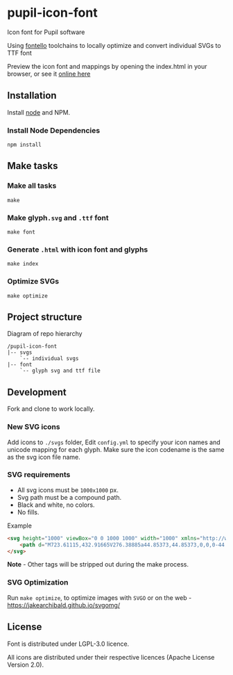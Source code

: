 # pupil-icon-font
Icon font for Pupil software

Using [fontello](https://github.com/fontello/) toolchains to locally optimize and convert individual SVGs to TTF font

Preview the icon font and mappings by opening the index.html in your browser, or see it [online here](https://pupil-labs.github.io/pupil-icon-font/)

## Installation

Install [node](https://nodejs.org/en/download/) and NPM. 


### Install Node Dependencies

```
npm install
```

## Make tasks

### Make all tasks

```
make
```

### Make glyph`.svg` and `.ttf` font
```
make font
```

### Generate `.html` with icon font and glyphs

```
make index
```

### Optimize SVGs

```
make optimize
```

## Project structure

Diagram of repo hierarchy

```
/pupil-icon-font
|-- svgs
	`-- individual svgs
|-- font
	`-- glyph svg and ttf file
```

## Development	

Fork and clone to work locally.

### New SVG icons 

Add icons to `./svgs` folder,
Edit `config.yml` to specify your icon names and unicode mapping for each glyph.
Make sure the icon codename is the same as the svg icon file name.

### SVG requirements

- All svg icons must be `1000x1000` px.
- Svg path must be a compound path.
- Black and white, no colors.
- No fills.

Example

```html
<svg height="1000" viewBox="0 0 1000 1000" width="1000" xmlns="http://www.w3.org/2000/svg">
	<path d="M723.61115,432.91665V276.38885a44.85373,44.85373,0,0,0-44.72223-44.72223H142.22215a44.85371,44.85371,0,0,0-44.72223,44.72223V723.61115a44.85373,44.85373,0,0,0,44.72223,44.72223H678.88892a44.85375,44.85375,0,0,0,44.72223-44.72223V567.08335L902.50008,745.97227V254.02773Z"/>
</svg>
```

**Note** - Other tags will be stripped out during the make process.

### SVG Optimization

Run `make optimize`, to optimize images with `SVGO` or on the web - https://jakearchibald.github.io/svgomg/

## License

Font is distributed under LGPL-3.0 licence.

All icons are distributed under their respective licences (Apache License Version 2.0).